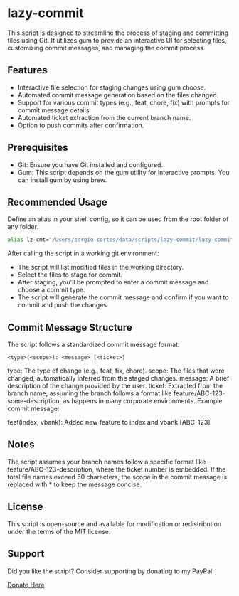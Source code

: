 # lazy-commit
This script is designed to streamline the process of staging and committing files using Git. It utilizes gum to provide an interactive UI for selecting files, customizing commit messages, and managing the commit process.

## Features
- Interactive file selection for staging changes using gum choose.
- Automated commit message generation based on the files changed.
- Support for various commit types (e.g., feat, chore, fix) with prompts for commit message details.
- Automated ticket extraction from the current branch name.
- Option to push commits after confirmation.

## Prerequisites
- Git: Ensure you have Git installed and configured.
- Gum: This script depends on the gum utility for interactive prompts. You can install gum by using brew.


## Recommended Usage
Define an alias in your shell config, so it can be used from the root folder of any folder.

```bash
alias lz-cmt="/Users/sergio.cortes/data/scripts/lazy-commit/lazy-commit.sh"
```

After calling the script in a working git environment:
- The script will list modified files in the working directory.
- Select the files to stage for commit.
- After staging, you'll be prompted to enter a commit message and choose a commit type.
- The script will generate the commit message and confirm if you want to commit and push the changes.

## Commit Message Structure
The script follows a standardized commit message format:
```
<type>(<scope>): <message> [<ticket>]
```
type: The type of change (e.g., feat, fix, chore).
scope: The files that were changed, automatically inferred from the staged changes.
message: A brief description of the change provided by the user.
ticket: Extracted from the branch name, assuming the branch follows a format like feature/ABC-123-some-description, as happens in many corporate environments.
Example commit message:

feat(index, vbank): Added new feature to index and vbank [ABC-123]

## Notes
The script assumes your branch names follow a specific format like feature/ABC-123-description, where the ticket number is embedded.
If the total file names exceed 50 characters, the scope in the commit message is replaced with * to keep the message concise.

## License
This script is open-source and available for modification or redistribution under the terms of the MIT license.

## Support
Did you like the script? Consider supporting by donating to my PayPal:

[Donate Here](https://www.paypal.com/donate/?hosted_button_id=5ETRMJCAXCHEN)
